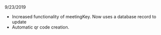 9/23/2019
- Increased functionality of meetingKey. Now uses a database record to update
- Automatic qr code creation.
